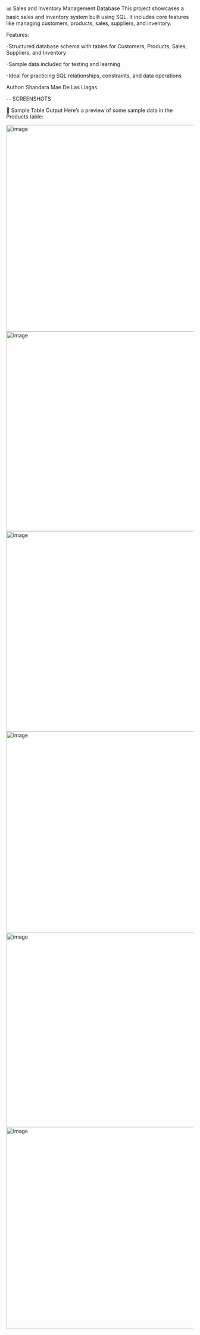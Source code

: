 📊 Sales and Inventory Management Database
This project showcases a basic sales and inventory system built using SQL. It includes core features like managing customers, products, sales, suppliers, and inventory.

Features:

-Structured database schema with tables for Customers, Products, Sales, Suppliers, and Inventory

-Sample data included for testing and learning

-Ideal for practicing SQL relationships, constraints, and data operations

Author: Shandara Mae De Las Llagas

-- SCREENSHOTS

📸 Sample Table Output
Here’s a preview of some sample data in the Products table:

<img width="764" height="555" alt="image" src="https://github.com/user-attachments/assets/dabf46fa-509a-4284-a469-0a29d409ea01" />
<img width="737" height="537" alt="image" src="https://github.com/user-attachments/assets/a8f5b48e-832b-4172-b75c-e87e65bf0cce" />
<img width="719" height="538" alt="image" src="https://github.com/user-attachments/assets/48b6a261-4bdb-47cd-9cd1-b122e42ad94a" />
<img width="637" height="542" alt="image" src="https://github.com/user-attachments/assets/e27fec06-a48e-4246-8813-7c53172781f7" />
<img width="631" height="522" alt="image" src="https://github.com/user-attachments/assets/470a2683-4a94-4f72-b5ea-b03d2637c522" />
<img width="774" height="543" alt="image" src="https://github.com/user-attachments/assets/b2b5257a-d034-4337-9a28-05d1f304b8de" />









